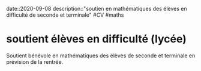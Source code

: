 date::2020-09-08
description::"soutien en mathématiques des élèves en difficulté de seconde et terminale"
#CV #maths 
# soutient élèves en difficulté (lycée)
Soutient bénévole en mathématiques des élèves de seconde et terminale en prévision de la rentrée.
